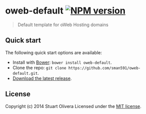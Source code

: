 # oweb-default [![NPM version](https://badge.fury.io/js/oweb-default.png)](http://badge.fury.io/js/oweb-default)

> Default template for oWeb Hosting domains


## Quick start

The following quick start options are available:

* Install with [Bower](http://bower.io): `bower install oweb-default`.
* Clone the repo: `git clone https://github.com/sman591/oweb-default.git`.
* [Download the latest release](https://github.com/sman591/oweb-default//archive/master.zip).

## License
Copyright (c) 2014 Stuart Olivera
Licensed under the [MIT license](LICENSE-MIT).

